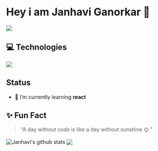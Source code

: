 # Hey i am Janhavi Ganorkar 👋
  <img src="https://media2.giphy.com/media/v1.Y2lkPTc5MGI3NjExNzluaHhoZGo3c2ppanNnMWQ5d2pncHl3cHN1OHp5bmJlbms1bzBtZiZlcD12MV9pbnRlcm5hbF9naWZfYnlfaWQmY3Q9Zw/G3H3U0fsmRfUY/giphy.webp">

## 💻 Technologies
 <a href="https://skillicons.dev">
    <img src="https://skillicons.dev/icons?i=js,python,react,tailwind,anaconda,appwrite,cpp,html,css,selenium,django,git,mongodb&perline=8" />
  </a>
  
  ## Status
- 🌱 I’m currently learning **react**
## ✨ Fun Fact
> “A day without code is like a day without sunshine 🌞.”

  <img align="center" src="https://github-readme-stats.vercel.app/api?username=JanhaviGanorkar&show_icons=true&theme=tokyonight" alt="Janhavi's github stats" />
  <img align="center" src="https://github-readme-stats.vercel.app/api/top-langs/?username=JanhaviGanorkar&layout=compact&theme=tokyonight&langs_count=4" />
  
  <br>
